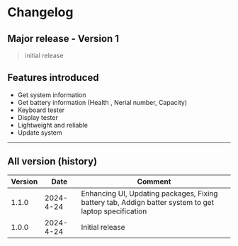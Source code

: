 # Changelog

## Major release - Version 1

> initial release

## Features introduced

- Get system information
- Get battery information (Health , Nerial number, Capacity)
- Keyboard tester
- Display tester
- Lightweight and reliable
- Update system

---

## All version (history)

| Version |    Date   | Comment                                                                                               |
| ------- | --------- | ----------------------------------------------------------------------------------------------------- |
|  1.1.0  | 2024-4-24 | Enhancing UI, Updating packages, Fixing battery tab, Addign batter system to get laptop specification |
|  1.0.0  | 2024-4-24 | Initial release                                                                                       |